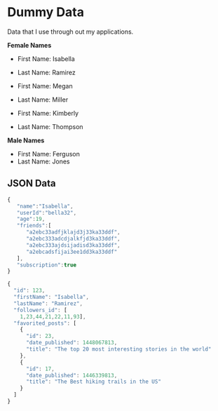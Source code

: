 # Dummy Data
Data that I use through out my applications.

**Female Names**
* First Name: Isabella
* Last Name: Ramirez

* First Name: Megan 
* Last Name: Miller

* First Name: Kimberly
* Last Name: Thompson

**Male Names**
* First Name: Ferguson
* Last Name: Jones


## JSON Data
```javascript
{  
   "name":"Isabella",
   "userId":"bella32",
   "age":19,
   "friends":[  
      "a2ebc33adfjklajd3j33ka33ddf",
      "a2ebc333adcdjalkfjd3ka33ddf",
      "a2ebc333ajdsijadisd3ka33ddf",
      "a2ebcadsfijai3ee1dd3ka33ddf"
   ],
   "subscription":true
}
```

```javascript
{
  "id": 123,
  "firstName": "Isabella",
  "lastName": "Ramirez",
  "followers_id": [
    1,23,44,21,22,11,93],
  "favorited_posts": [
    {
      "id": 23,
      "date_published": 1448067813,
      "title": "The top 20 most interesting stories in the world"
    },
    {
      "id": 17,
      "date_published": 1446339813,
      "title": "The Best hiking trails in the US"
    }
  ]
}
```
